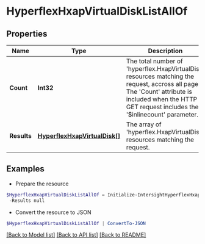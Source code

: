 # HyperflexHxapVirtualDiskListAllOf
## Properties

Name | Type | Description | Notes
------------ | ------------- | ------------- | -------------
**Count** | **Int32** | The total number of &#39;hyperflex.HxapVirtualDisk&#39; resources matching the request, accross all pages. The &#39;Count&#39; attribute is included when the HTTP GET request includes the &#39;$inlinecount&#39; parameter. | [optional] 
**Results** | [**HyperflexHxapVirtualDisk[]**](HyperflexHxapVirtualDisk.md) | The array of &#39;hyperflex.HxapVirtualDisk&#39; resources matching the request. | [optional] 

## Examples

- Prepare the resource
```powershell
$HyperflexHxapVirtualDiskListAllOf = Initialize-IntersightHyperflexHxapVirtualDiskListAllOf  -Count null `
 -Results null
```

- Convert the resource to JSON
```powershell
$HyperflexHxapVirtualDiskListAllOf | ConvertTo-JSON
```

[[Back to Model list]](../README.md#documentation-for-models) [[Back to API list]](../README.md#documentation-for-api-endpoints) [[Back to README]](../README.md)

